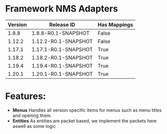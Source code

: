 # Framework NMS Adapters

| **Version** | **Release ID**       | **Has Mappings** |
|-------------|----------------------|------------------|
| 1.8.8       | 1.8.8-R0.1-SNAPSHOT  | False            |
| 1.12.2      | 1.12.2-R0.1-SNAPSHOT | False            |
| 1.17.1      | 1.17.1-R0.1-SNAPSHOT | True             |
| 1.18.2      | 1.18.2-R0.1-SNAPSHOT | True             |
| 1.19.4      | 1.19.4-R0.1-SNAPSHOT | True             |
| 1.20.1      | 1.20.1-R0.1-SNAPSHOT | True             |

# **Features:**
- **Menus** Handles all version specific items for menus such as menu titles and opening them.
- **Entities** As entities are packet based, we implement the packets here aswell as some logic